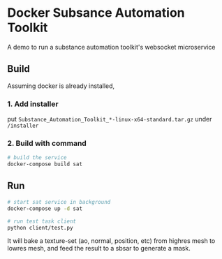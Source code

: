 # Docker Subsance Automation Toolkit

A demo to run a substance automation toolkit's websocket microservice  


## Build  
Assuming docker is already installed,  
### 1. Add installer  
put `Substance_Automation_Toolkit_*-linux-x64-standard.tar.gz` under `/installer`  
### 2. Build with command
```sh
# build the service
docker-compose build sat
```

## Run
```sh
# start sat service in background
docker-compose up -d sat

# run test task client
python client/test.py
```

It will bake a texture-set (ao, normal, position, etc) from highres mesh to lowres mesh,
and feed the result to a sbsar to generate a mask.  